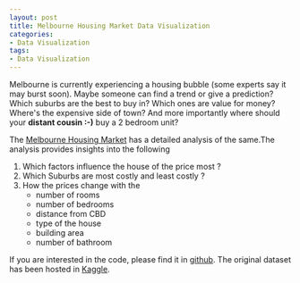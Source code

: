 ```yaml
---
layout: post
title: Melbourne Housing Market Data Visualization
categories: 
- Data Visualization
tags:
- Data Visualization
---
```

Melbourne is currently experiencing a housing bubble (some experts say it may burst soon). Maybe someone can find a trend or give a prediction? Which suburbs are the best to buy in? Which ones are value for money? Where's the expensive side of town? And more importantly where should your **distant cousin :-)** buy a 2 bedroom unit?

The  <a href="{{ site.url2 }}/public/dataviz/EDAMelHousing.html">Melbourne Housing Market</a> has a detailed analysis of the same.The analysis provides insights into the following   
1. Which factors influence the house of the price most ?   
2. Which Suburbs are most costly  and least costly ?    
3. How the prices change with the 
	*  number of rooms    
	*  number of bedrooms    
	*  distance from CBD
	*  type of the house
	*  building area
	*  number of bathroom	

If you are interested in the code, please find it in [github](https://github.com/ambarishg/DataVizMelbHousingMarket). The original dataset has been hosted in [Kaggle](https://www.kaggle.com/anthonypino/melbourne-housing-market).